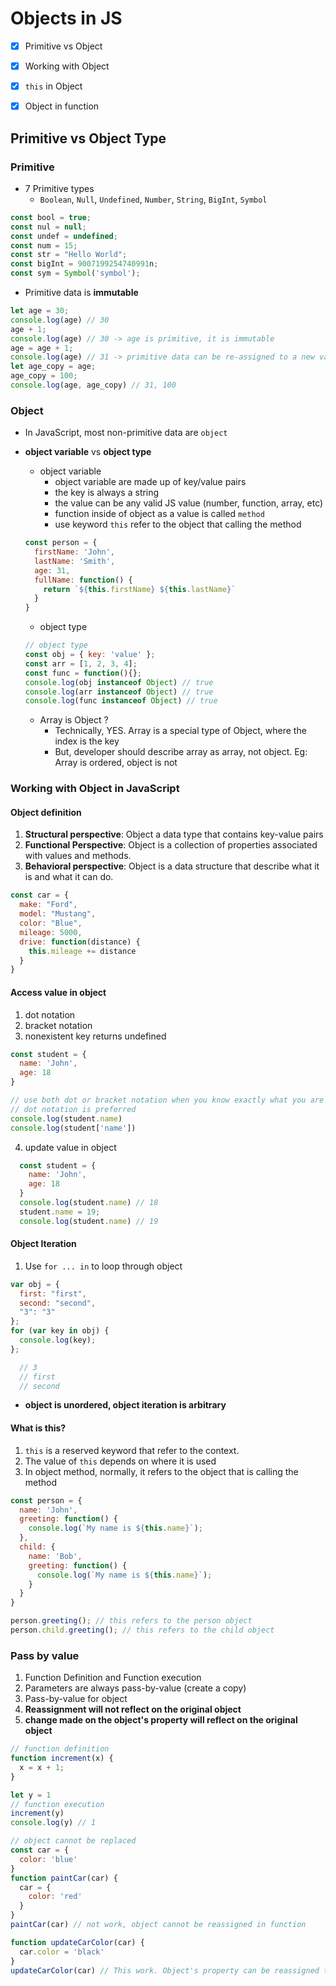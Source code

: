 # Objects in JS

- [x] Primitive vs Object
- [x] Working with Object
- [x] `this` in Object
- [x] Object in function


## Primitive vs Object Type
### Primitive
- 7 Primitive types
  - `Boolean`, `Null`, `Undefined`, `Number`, `String`, `BigInt`, `Symbol`

```js
const bool = true;
const nul = null;
const undef = undefined;
const num = 15;
const str = "Hello World";
const bigInt = 9007199254740991n;
const sym = Symbol('symbol');
```
- Primitive data is **immutable**
```js
let age = 30;
console.log(age) // 30
age + 1;
console.log(age) // 30 -> age is primitive, it is immutable
age = age + 1;
console.log(age) // 31 -> primitive data can be re-assigned to a new value
let age_copy = age;
age_copy = 100;
console.log(age, age_copy) // 31, 100
```
### Object
- In JavaScript, most non-primitive data are `object`
- **object variable** vs **object type**
  - object variable
    - object variable are made up of key/value pairs
    - the key is always a string
    - the value can be any valid JS value (number, function, array, etc)
    - function inside of object as a value is called `method`
    - use keyword `this` refer to the object that calling the method

  ```js
  const person = {
    firstName: 'John',
    lastName: 'Smith',
    age: 31,
    fullName: function() {
      return `${this.firstName} ${this.lastName}`
    }
  }
  ```
  - object type

  ```js
  // object type
  const obj = { key: 'value' };
  const arr = [1, 2, 3, 4];
  const func = function(){};
  console.log(obj instanceof Object) // true
  console.log(arr instanceof Object) // true
  console.log(func instanceof Object) // true
  ```

  - Array is Object ?
    - Technically, YES. Array is a special type of Object, where the index is the key
    - But, developer should describe array as array, not object. Eg: Array is ordered, object is not

### Working with Object in JavaScript

#### Object definition
1. **Structural perspective**: Object a data type that contains key-value pairs
2. **Functional Perspective**: Object is a collection of properties associated with values and methods.
3. **Behavioral perspective**: Object is a data structure that describe what it is and what it can do.

```js
const car = {
  make: "Ford",
  model: "Mustang",
  color: "Blue",
  mileage: 5000,
  drive: function(distance) {
    this.mileage += distance
  }
}
```

#### Access value in object
1. dot notation
2. bracket notation
3. nonexistent key returns undefined

  ```js
  const student = {
    name: 'John',
    age: 18
  }

  // use both dot or bracket notation when you know exactly what you are looking for
  // dot notation is preferred
  console.log(student.name)
  console.log(student['name'])
  ```
4. update value in object
  ```js
    const student = {
      name: 'John',
      age: 18
    }
    console.log(student.name) // 18
    student.name = 19;
    console.log(student.name) // 19
  ```

#### Object Iteration
1. Use `for ... in` to loop through object
  ```js
  var obj = {
    first: "first",
    second: "second",
    "3": "3"
  };
  for (var key in obj) {
    console.log(key);
  };

    // 3
    // first
    // second
  ```
  - **object is unordered, object iteration is arbitrary**

#### What is this?
1. `this` is a reserved keyword that refer to the context.
2. The value of `this` depends on where it is used
3. In object method, normally, it refers to the object that is calling the method

```js
const person = {
  name: 'John',
  greeting: function() {
    console.log(`My name is ${this.name}`);
  },
  child: {
    name: 'Bob',
    greeting: function() {
      console.log(`My name is ${this.name}`);
    }
  }
}

person.greeting(); // this refers to the person object
person.child.greeting(); // this refers to the child object
```

### Pass by value
1. Function Definition and Function execution
2. Parameters are always pass-by-value (create a copy)
3. Pass-by-value for object
  1. **Reassignment will not reflect on the original object**
  2. **change made on the object's property will reflect on the original object**

```js
// function definition
function increment(x) {
  x = x + 1;
}

let y = 1
// function execution
increment(y)
console.log(y) // 1

// object cannot be replaced
const car = {
  color: 'blue'
}
function paintCar(car) {
  car = {
    color: 'red'
  }
}
paintCar(car) // not work, object cannot be reassigned in function

function updateCarColor(car) {
  car.color = 'black'
}
updateCarColor(car) // This work. Object's property can be reassigned to a new value






